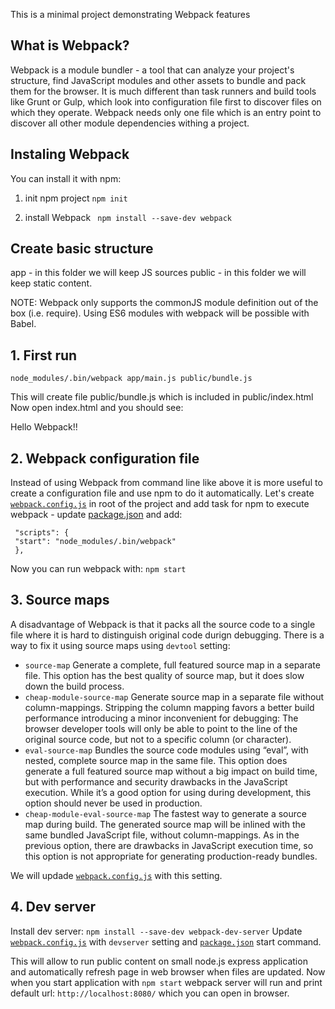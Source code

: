 This is a minimal project demonstrating Webpack features

## What is Webpack?
Webpack is a module bundler - a tool that can analyze your project's structure, find JavaScript modules
and other assets to bundle and pack them for the browser.
It is much different than task runners and build tools like Grunt or Gulp, which look into configuration file first to discover files on which they operate.
Webpack needs only one file which is an entry point to discover all other module dependencies withing a project.

## Instaling Webpack
You can install it with npm:

1. init npm project
```npm init```

2. install Webpack
``` npm install --save-dev webpack```

## Create basic structure
app - in this folder we will keep JS sources
public - in this folder we will keep static content.

NOTE:  Webpack only supports the commonJS module definition out of the box (i.e. require).
    Using ES6 modules with webpack will be possible with Babel.

## 1. First run
```node_modules/.bin/webpack app/main.js public/bundle.js```

This will create file public/bundle.js which is included in public/index.html
Now open index.html and you should see:

Hello Webpack!!

## 2. Webpack configuration file

Instead of using Webpack from command line like above it is more useful to create a configuration file and use npm to do it automatically.
Let's create [`webpack.config.js`](webpack.config.js) in root of the project and add task for npm to execute webpack - update [package.json](package.json) and add:
```
 "scripts": {
 "start": "node_modules/.bin/webpack"
 },
```

Now you can run webpack with:
`npm start`


## 3. Source maps
 A disadvantage of Webpack is that it packs all the source code to a single file where it is hard to distinguish original code durign debugging.
 There is a way to fix it using source maps using `devtool` setting:
 * `source-map` Generate a complete, full featured source map in a separate file. This option has the best quality of source map, but it does slow down the build process.
 * `cheap-module-source-map` Generate source map in a separate file without column-mappings. Stripping the column mapping favors a better build performance introducing a minor inconvenient for debugging: The browser developer tools will only be able to point to the line of the original source code, but not to a specific column (or character).
 * `eval-source-map` Bundles the source code modules using “eval”, with nested, complete source map in the same file. This option does generate a full featured source map without a big impact on build time, but with performance and security drawbacks in the JavaScript execution. While it’s a good option for using during development, this option should never be used in production.
 * `cheap-module-eval-source-map` The fastest way to generate a source map during build. The generated source map will be inlined with the same bundled JavaScript file, without column-mappings. As in the previous option, there are drawbacks in JavaScript execution time, so this option is not appropriate for generating production-ready bundles.

We will updade [`webpack.config.js`](webpack.config.js) with this setting.


## 4. Dev server
Install dev server:
`npm install --save-dev webpack-dev-server`
Update [`webpack.config.js`](webpack.cofig.js) with `devserver` setting and [`package.json`](package.json) start command.

This will allow to run public content on small node.js express application and automatically refresh page in web browser when files are updated.
Now when you start application with `npm start` webpack server will run and print default url: `http://localhost:8080/` which you can open in browser.

